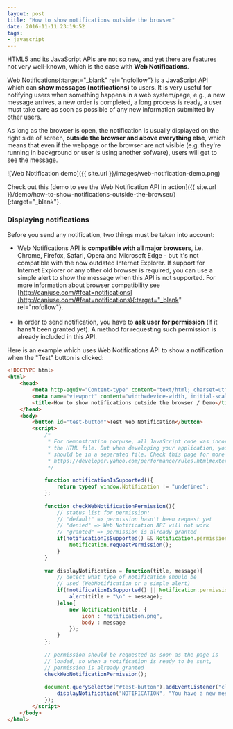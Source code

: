```yaml
---
layout: post
title: "How to show notifications outside the browser"
date: 2016-11-11 23:19:52
tags:
- javascript
---
```


HTML5 and its JavaScript APIs are not so new, and yet there are features not very well-known, which is the case with **Web Notifications**.

[Web Notifications](https://developer.mozilla.org/en-US/docs/Web/API/notification){:target="_blank" rel="nofollow"} is a JavaScript API which can **show messages (notifications)** to users. It is very useful for notifying users when something happens in a web system/page, e.g., a new message arrives, a new order is completed, a long process is ready, a user must take care as soon as possible of any new information submitted by other users.

As long as the browser is open, the notification is usually displayed on the right side of screen, **outside the browser and above everything else**, which means that even if the webpage or the browser are not visible (e.g. they're running in background or user is using another sofware), users will get to see the message.

![Web Notification demo]({{ site.url }}/images/web-notification-demo.png)

Check out this [demo to see the Web Notification API in action]({{ site.url }}/demo/how-to-show-notifications-outside-the-browser/){:target="_blank"}.

### Displaying notifications

Before you send any notification, two things must be taken into account:

* Web Notifications API is **compatible with all major browsers**, i.e. Chrome, Firefox, Safari, Opera and Microsoft Edge - but it's not compatible with the now outdated Internet Explorer. If support for Internet Explorer or any other old browser is required, you can use a simple alert to show the message when this API is not supported. For more information about browser compatibility see [http://caniuse.com/#feat=notifications](http://caniuse.com/#feat=notifications){:target="_blank" rel="nofollow"}.<br><br>
* In order to send notification, you have to **ask user for permission** (if it hans't been granted yet). A method for requesting such permission is already included in this API.

Here is an example which uses Web Notifications API to show a notification when the "Test" button is clicked:
<br>

```html
<!DOCTYPE html>
<html>
	<head>
		<meta http-equiv="Content-type" content="text/html; charset=utf-8">
		<meta name="viewport" content="width=device-width, initial-scale=1">
		<title>How to show notifications outside the browser / Demo</title>
	</head>
	<body>
		<button id="test-button">Test Web Notification</button>
		<script>
			/*
			 * For demonstration porpuse, all JavaScript code was incorporated in
			 * the HTML file. But when developing your application, your JavaScript code
			 * should be in a separated file. Check this page for more information:
			 * https://developer.yahoo.com/performance/rules.html#external
			 */
			
			function notificationIsSupported(){
				return typeof window.Notification != "undefined";
			};
			
			function checkWebNotificationPermission(){
				// status list for permission:
				// "default" => permission hasn't been request yet
				// "denied" => Web Notification API will not work
				// "granted" => permission is already granted
				if(notificationIsSupported() && Notification.permission == "default"){
					Notification.requestPermission();
				}
			}
			
			var displayNotification = function(title, message){
				// detect what type of notification should be
				// used (WebNotification or a simple alert)
				if(!notificationIsSupported() || Notification.permission != "granted"){
					alert(title + "\n" + message);
				}else{
					new Notification(title, {
						icon : "notification.png",
						body : message
					});
				}
			};
			
			// permission should be requested as soon as the page is
			// loaded, so when a notification is ready to be sent,
			// permission is already granted
			checkWebNotificationPermission();
			
			document.querySelector("#test-button").addEventListener("click", function(){
				displayNotification("NOTIFICATION", "You have a new message.");
			});
		</script>
	</body>
</html>
```
